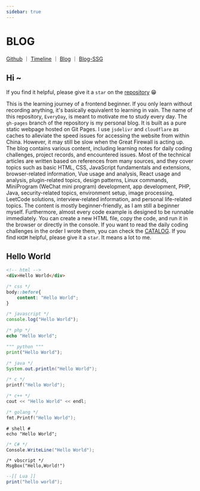 ```yaml
---
sidebar: true
---
```


# BLOG

[Github](https://github.com/WindrunnerMax/EveryDay) ｜ [Timeline](https://github.com/WindrunnerMax/EveryDay/blob/master/CATALOG.md) ｜ [Blog](https://blog.touchczy.top/) ｜ [Blog-SSG](https://blog-ssg.touchczy.top/)

## Hi ~

If you find it helpful, please give it a `star` on the [repository](https://github.com/WindrunnerMax/EveryDay) 😁   

This is the learning journey of a frontend beginner. If you only learn without recording anything, it's basically equivalent to learning in vain. The name of this repository, `EveryDay`, is meant to motivate me to study every day. The `gh-pages` branch of the repository is my personal blog. It is built as a pure static webpage hosted on Git Pages. I use `jsdelivr` and `cloudflare` as caches to alleviate the speed issues for accessing the website from within China. However, it may still be slow when the Great Firewall is acting up. The blog contains various content, including learning notes for daily coding challenges, project records, and encountered issues. Most of the technical articles are written based on references from many sources, and they cover topics such as basic HTML, CSS, JavaScript fundamentals and extensions, browser-related information, Vue usage and analysis, React usage and analysis, plugin-related topics, design patterns, Linux commands, MiniProgram (WeChat mini program) development, app development, PHP, Java, security-related topics, environment setup, image processing, LeetCode solutions, interview-related information, and personal life-related topics. The content is mostly beginner-friendly, as I am still a beginner myself. Furthermore, almost every code example is designed to be runnable immediately. You can create a new HTML file, copy the code, and run it in the browser or directly in the console. If you want to read the daily coding challenges in the order I wrote them, you can check the [CATALOG](https://github.com/WindrunnerMax/EveryDay/blob/master/CATALOG.md). If you find `HXDM` helpful, please give it a `star`. It means a lot to me.

## Hello World

```html
<!-- html -->
<div>Hello World</div>
```

```css
/* css */
body::before{
    content: "Hello World";
}
```

```javascript
/* javascript */
console.log("Hello World");
```

```php
/* php */
echo "Hello World";
```

```python
""" python """
print("Hello World");
```

```java
/* java */
System.out.println("Hello World");
```

```c
/* c */
printf("Hello World");
```

```c++
/* c++ */
cout << "Hello World" << endl;
```

```go
/* golang */
fmt.Printf("Hello World");
```

```shell
# shell #
echo "Hello World";
```

```c#
/* C# */
Console.WriteLine("Hello World");
```

```vbscript
/* vbscript */
MsgBox("Hello,World!")
```

```lua
--[[ Lua ]]
print("hello world");
```